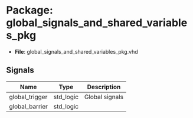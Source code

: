 # Package: global_signals_and_shared_variables_pkg

- **File**: global_signals_and_shared_variables_pkg.vhd
## Signals

| Name           | Type      | Description      |
| -------------- | --------- | ---------------- |
| global_trigger | std_logic |  Global signals  |
| global_barrier | std_logic |                  |
